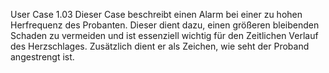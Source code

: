User Case 1.03
Dieser Case beschreibt einen Alarm bei einer zu hohen Herfrequenz des Probanten. 
Dieser dient dazu, einen größeren bleibenden Schaden zu vermeiden und ist essenziell wichtig für den Zeitlichen Verlauf 
des Herzschlages. Zusätzlich dient er als Zeichen, wie seht der Proband angestrengt ist. 
